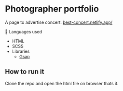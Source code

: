  # Photographer portfolio
A page to advertise concert.
[best-concert.netlify.app/](https://best-concert.netlify.app/)


📃 Languages used
- HTML
- SCSS
- Libraries
  - [Gsap](https://greensock.com)
  

## How to run it

Clone the repo and open the html file on browser thats it.

